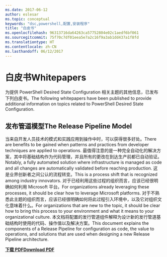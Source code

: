 ```yaml
---
ms.date: 2017-06-12
author: eslesar
ms.topic: conceptual
keywords: "dsc,powershell,配置,安装程序"
title: "白皮书"
ms.openlocfilehash: 96313716da64263ca57752804e02c1aedf6bf061
ms.sourcegitcommit: 75f70c7df01eea5e7a2c16f9a3ab1dd437a1f8fd
ms.translationtype: HT
ms.contentlocale: zh-CN
ms.lasthandoff: 06/12/2017
---
```

# <a name="whitepapers"></a><span data-ttu-id="12777-103">白皮书</span><span class="sxs-lookup"><span data-stu-id="12777-103">Whitepapers</span></span>

<span data-ttu-id="12777-104">为提供 PowerShell Desired State Configuration 相关主题的其他信息，已发布下列白皮书。</span><span class="sxs-lookup"><span data-stu-id="12777-104">The following whitepapers have been published to provide additional information on topics related to PowerShell Desired State Configuration.</span></span>

## <a name="the-release-pipeline-model"></a><span data-ttu-id="12777-105">发布管道模型</span><span class="sxs-lookup"><span data-stu-id="12777-105">The Release Pipeline Model</span></span>
<span data-ttu-id="12777-106">当来自开发人员技术的模式和实践应用到操作中时，可以获得很多好处。</span><span class="sxs-lookup"><span data-stu-id="12777-106">There are benefits to be gained when patterns and practices from developer techniques are applied to operations.</span></span> <span data-ttu-id="12777-107">最值得注意的是一种完全自动化的解决方案，其中将基础结构作为代码管理，并且所有的更改在到达生产前都已自动验证。</span><span class="sxs-lookup"><span data-stu-id="12777-107">Notably, a fully automated solution where infrastructure is managed as code and all changes are automatically validated before reaching production.</span></span> <span data-ttu-id="12777-108">这是业界创新者之间公认的流程转变。</span><span class="sxs-lookup"><span data-stu-id="12777-108">This is a process shift that is recognized among industry innovators.</span></span> <span data-ttu-id="12777-109">对于已经利用这些过程的组织而言，应该已经很明确如何利用 Microsoft 平台。</span><span class="sxs-lookup"><span data-stu-id="12777-109">For organizations already leveraging these processes, it should be clear how to leverage Microsoft platforms.</span></span> <span data-ttu-id="12777-110">对于不熟悉此主题的组织而言，应该已经很明确如何将此过程引入环境中，以及它对组织文化意味着什么。</span><span class="sxs-lookup"><span data-stu-id="12777-110">For organizations that are new to the topic, it should be clear how to bring this process to your environment and what it means to your organizational culture.</span></span> <span data-ttu-id="12777-111">本文档将配置的发行管道组件解释为设计新的发行管道基础结构时使用的代码、操作值以及解决方案。</span><span class="sxs-lookup"><span data-stu-id="12777-111">This document explains the components of a Release Pipeline for configuration as code, the value to operations, and solutions that are used when designing a new Release Pipeline architecture.</span></span> 

<span data-ttu-id="12777-112">**[下载 PDF](http://aka.ms/thereleasepipelinemodelpdf)**</span><span class="sxs-lookup"><span data-stu-id="12777-112">**[Download PDF](http://aka.ms/thereleasepipelinemodelpdf)**</span></span>

